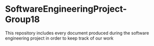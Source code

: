 # SoftwareEngineeringProject-Group18
This repository includes every document produced during the software engineering project in order to keep track of our work
